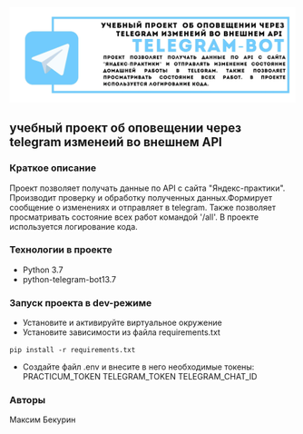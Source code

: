 ![Документация](head.jpg)
## учебный проект  об оповещении через telegram изменеий во внешнем API 

### Краткое описание
Проект позволяет получать данные по API c сайта "Яндекс-практики". Производит проверку и обработку полученных
данных.Формирует сообщение о изменениях и отправляет в telegram. Также позволяет просматривать состояние всех работ командой '/all'. В проекте используется логирование кода.

### Технологии в проекте
- Python 3.7
- python-telegram-bot13.7
### Запуск проекта в dev-режиме

- Установите и активируйте виртуальное окружение
- Установите зависимости из файла requirements.txt

```
pip install -r requirements.txt
``` 

- Создайте файл .env и внесите в него необходимые токены:
PRACTICUM_TOKEN
TELEGRAM_TOKEN
TELEGRAM_CHAT_ID

### Авторы

Максим Бекурин